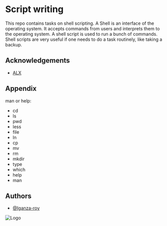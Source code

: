 
# Script writing 

This repo contains tasks on shell scripting.
A Shell is an interface of the operating system. It accepts commands from users and interprets them to the operating system. 
A shell script is used to run a bunch of commands. Shell scripts are very useful if one needs to do a task routinely, like taking a backup.


## Acknowledgements

 - [ALX](https://www.bing.com/ck/a?!&&p=34548abe14e954a1JmltdHM9MTcwMzI4OTYwMCZpZ3VpZD0wMzYwYmU4OC1lM2YzLTZmNGQtMjAwZi1hZDEzZTI2NTZlNWUmaW5zaWQ9NTE5NQ&ptn=3&ver=2&hsh=3&fclid=0360be88-e3f3-6f4d-200f-ad13e2656e5e&psq=alx&u=a1aHR0cHM6Ly93d3cuYWx4YWZyaWNhLmNvbS8&ntb=1)



## Appendix

man or help:
- cd
- ls
- pwd
- less
- file
- ln
- cp
- mv
- rm
- mkdir
- type
- which
- help
- man


## Authors

- [@Iganza-roy](https://www.github.com/Iganza-roy)


![Logo](https://th.bing.com/th/id/OIP.85S_qYuuTNKJDkqI-dwWGgHaE1?rs=1&pid=ImgDetMain)

